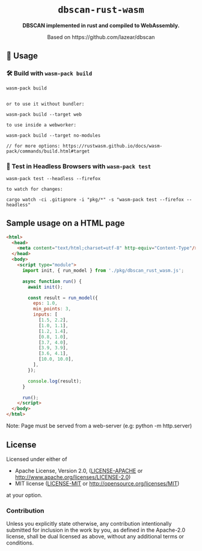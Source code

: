 <div align="center">

  <h1><code>dbscan-rust-wasm</code></h1>

  <strong>DBSCAN implemented in rust and compiled to WebAssembly.</strong>
  <div>
    Based on https://github.com/lazear/dbscan
  </div>

</div>


## 🚴 Usage



### 🛠️ Build with `wasm-pack build`

```
wasm-pack build


or to use it without bundler:

wasm-pack build --target web

to use inside a webworker:

wasm-pack build --target no-modules

// for more options: https://rustwasm.github.io/docs/wasm-pack/commands/build.html#target

```

### 🔬 Test in Headless Browsers with `wasm-pack test`

```
wasm-pack test --headless --firefox

to watch for changes:

cargo watch -ci .gitignore -i "pkg/*" -s "wasm-pack test --firefox --headless"
```

## Sample usage on a HTML page

```html
<html>
  <head>
    <meta content="text/html;charset=utf-8" http-equiv="Content-Type"/>
  </head>
  <body>
    <script type="module">
      import init, { run_model } from './pkg/dbscan_rust_wasm.js';

      async function run() {
        await init();

        const result = run_model({
          eps: 1.0,
          min_points: 3,
          inputs: [
            [1.5, 2.2],
            [1.0, 1.1],
            [1.2, 1.4],
            [0.8, 1.0],
            [3.7, 4.0],
            [3.9, 3.9],
            [3.6, 4.1],
            [10.0, 10.0],
          ],
        });

        console.log(result);
      }

      run();
    </script>
  </body>
</html>
```

Note: Page must be served from a web-server (e.g: python -m http.server)

## License

Licensed under either of

* Apache License, Version 2.0, ([LICENSE-APACHE](LICENSE-APACHE) or http://www.apache.org/licenses/LICENSE-2.0)
* MIT license ([LICENSE-MIT](LICENSE-MIT) or http://opensource.org/licenses/MIT)

at your option.

### Contribution

Unless you explicitly state otherwise, any contribution intentionally
submitted for inclusion in the work by you, as defined in the Apache-2.0
license, shall be dual licensed as above, without any additional terms or
conditions.